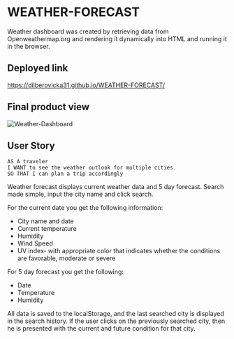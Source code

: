# WEATHER-FORECAST

Weather dashboard was created by retrieving data from Openweathermap.org and rendering it dynamically into HTML and running it in the browser. 

## Deployed link
 https://dilberovicka31.github.io/WEATHER-FORECAST/

 ## Final product view

![Weather-Dashboard](https://user-images.githubusercontent.com/71347282/118853349-a99fce00-b8a1-11eb-8499-47c24443c6f3.png)

## User Story

```
AS A traveler
I WANT to see the weather outlook for multiple cities
SO THAT I can plan a trip accordingly
```

Weather forecast displays current weather data and 5 day forecast. Search made simple, input the city name and click search.

 For the current date you get the following information:

* City name and date
* Current temperature
* Humidity
* Wind Speed
* UV index- with appropriate color that indicates whether the conditions are favorable, moderate or severe

For 5 day forecast you get the following:
* Date
* Temperature
* Humidity

All data is saved to the localStorage, and the last searched city is displayed in the search history. If the user clicks on the previously searched city, then he is presented with the current and future condition for that city. 
